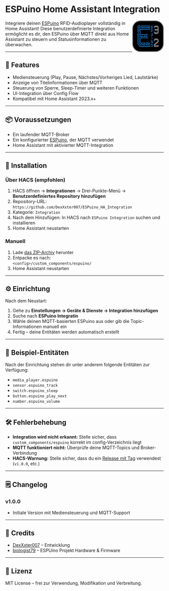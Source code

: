 # ESPuino Home Assistant Integration

<img src="https://raw.githubusercontent.com/DexXxter007/ESPuino_HA_Integration/main/custom_components/espuino/icon.png" width="100" align="right" />

Integriere deinen [ESPuino](https://github.com/biologist79/ESPuino) RFID-Audioplayer vollständig in Home Assistant! Diese benutzerdefinierte Integration ermöglicht es dir, den ESPuino über MQTT direkt aus Home Assistant zu steuern und Statusinformationen zu überwachen.

---

## 🔧 Features

- Mediensteuerung (Play, Pause, Nächstes/Vorheriges Lied, Lautstärke)
- Anzeige von Titelinformationen über MQTT
- Steuerung von Sperre, Sleep-Timer und weiteren Funktionen
- UI-Integration über Config Flow
- Kompatibel mit Home Assistant 2023.x+

---

## 📦 Voraussetzungen

- Ein laufender MQTT-Broker
- Ein konfigurierter [ESPuino](https://github.com/ESPuino/ESPuino), der MQTT verwendet
- Home Assistant mit aktivierter MQTT-Integration

---

## 🚀 Installation

### Über HACS (empfohlen)

1. HACS öffnen → **Integrationen** → Drei-Punkte-Menü → **Benutzerdefiniertes Repository hinzufügen**
2. Repository-URL: `https://github.com/DexXxter007/ESPuino_HA_Integration`
3. Kategorie: `Integration`
4. Nach dem Hinzufügen: In HACS nach `ESPuino Integration` suchen und installieren
5. Home Assistant neustarten

### Manuell

1. Lade [das ZIP-Archiv](https://github.com/DexXxter007/ESPuino_HA_Integration/archive/refs/heads/main.zip) herunter
2. Entpacke es nach:  
   `<config>/custom_components/espuino/`
3. Home Assistant neustarten

---

## ⚙️ Einrichtung

Nach dem Neustart:

1. Gehe zu **Einstellungen → Geräte & Dienste → Integration hinzufügen**
2. Suche nach **ESPuino Integratin**
3. Wähle deinen MQTT-basierten ESPuino aus oder gib die Topic-Informationen manuell ein
4. Fertig – deine Entitäten werden automatisch erstellt

---

## 🧪 Beispiel-Entitäten

Nach der Einrichtung stehen dir unter anderem folgende Entitäten zur Verfügung:

- `media_player.espuino`
- `sensor.espuino_track`
- `switch.espuino_sleep`
- `button.espuino_play_next`
- `number.espuino_volume`

---

## 🛠️ Fehlerbehebung

- **Integration wird nicht erkannt:** Stelle sicher, dass `custom_components/espuino` korrekt im config-Verzeichnis liegt
- **MQTT funktioniert nicht:** Überprüfe deine MQTT-Topics und Broker-Verbindung
- **HACS-Warnung:** Stelle sicher, dass du ein [Release mit Tag](https://github.com/DexXxter007/ESPuino_HA_Integration/releases) verwendest (`v1.0.0`, etc.)

---

## 🗒️ Changelog

### v1.0.0
- Initiale Version mit Mediensteuerung und MQTT-Support

---

## 👤 Credits

- [DexXxter007](https://github.com/DexXxter007) – Entwicklung
- [biologist79](https://github.com/biologist79/ESPuino) – ESPUino Projekt Hardware & Firmware

---

## 🪪 Lizenz

MIT License – frei zur Verwendung, Modifikation und Verbreitung.
